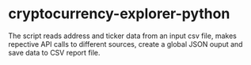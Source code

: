 # cryptocurrency-explorer-python
The script reads address and ticker data from an input csv file, makes repective API calls to different sources, create a global JSON ouput and save data to CSV report file.
